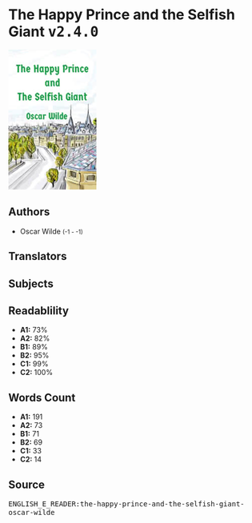 # The Happy Prince and the Selfish Giant <kbd>v2.4.0</kbd>

![](./cover.medium.jpg "")

## Authors


 - Oscar Wilde <small>(-1 - -1)</small>

## Translators



## Subjects



## Readablility


 - **A1:** 73%
 - **A2:** 82%
 - **B1:** 89%
 - **B2:** 95%
 - **C1:** 99%
 - **C2:** 100%

## Words Count


 - **A1:** 191
 - **A2:** 73
 - **B1:** 71
 - **B2:** 69
 - **C1:** 33
 - **C2:** 14

## Source


<kbd>ENGLISH_E_READER:the-happy-prince-and-the-selfish-giant-oscar-wilde</kbd>
